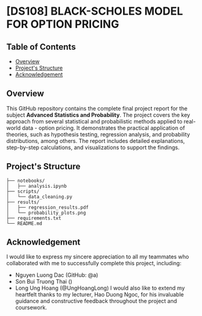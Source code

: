 # \[DS108] BLACK-SCHOLES MODEL FOR OPTION PRICING

## Table of Contents
- [Overview](#overview)
- [Project's Structure](#project-structure)
- [Acknowledgement](#acknowledgement)

## Overview
This GitHub repository contains the complete final project report for the subject **Advanced Statistics and Probability**. The project covers the key approach from several statistical and probabilistic methods applied to real-world data - option pricing. It demonstrates the practical application of theories, such as hypothesis testing, regression analysis, and probability distributions, among others. The report includes detailed explanations, step-by-step calculations, and visualizations to support the findings.

## Project's Structure
```plaintext
├── notebooks/
│   ├── analysis.ipynb           
├── scripts/
│   └── data_cleaning.py         
├── results/
│   ├── regression_results.pdf     
│   └── probability_plots.png     
├── requirements.txt             
└── README.md                    
```


## Acknowledgement
I would like to express my sincere appreciation to all my teammates who collaborated with me to successfully complete this project, including:
- Nguyen Luong Dac (GitHub: @a)
- Son Bui Truong Thai ()
- Long Ung Hoang (@UngHoangLong)
I would also like to extend my heartfelt thanks to my lecturer, Hao Duong Ngoc, for his invaluable guidance and constructive feedback throughout the project and coursework.
